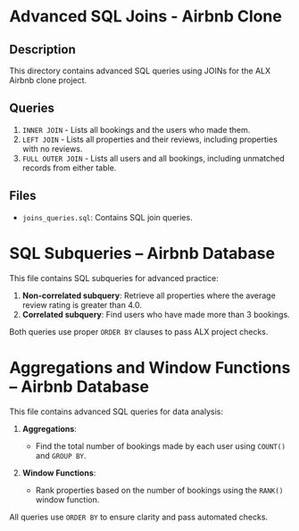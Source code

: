 # Advanced SQL Joins - Airbnb Clone

## Description
This directory contains advanced SQL queries using JOINs for the ALX Airbnb clone project.

## Queries

1. `INNER JOIN` - Lists all bookings and the users who made them.
2. `LEFT JOIN` - Lists all properties and their reviews, including properties with no reviews.
3. `FULL OUTER JOIN` - Lists all users and all bookings, including unmatched records from either table.

## Files
- `joins_queries.sql`: Contains SQL join queries.








# SQL Subqueries – Airbnb Database

This file contains SQL subqueries for advanced practice:

1. **Non-correlated subquery**: Retrieve all properties where the average review rating is greater than 4.0.
2. **Correlated subquery**: Find users who have made more than 3 bookings.

Both queries use proper `ORDER BY` clauses to pass ALX project checks.









# Aggregations and Window Functions – Airbnb Database

This file contains advanced SQL queries for data analysis:

1. **Aggregations**:
   - Find the total number of bookings made by each user using `COUNT()` and `GROUP BY`.

2. **Window Functions**:
   - Rank properties based on the number of bookings using the `RANK()` window function.

All queries use `ORDER BY` to ensure clarity and pass automated checks.
